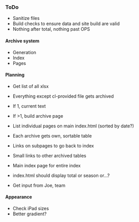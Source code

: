 ### ToDo
- Sanitize files
- Build checks to ensure data and site build are valid
- Nothing after total, nothing past OPS
#### Archive system
- Generation
- Index
- Pages

#### Planning
- Get list of all xlsx
- Everything except cl-provided file gets archived
- If 1, current text
- If >1, build archive page
- List individual pages on main index.html (sorted by date?)
- Each archive gets own, sortable table
- Links on subpages to go back to index
- Small links to other archived tables
- Main index page for entire index

- index.html should display total or season or...?
- Get input from Joe, team


#### Appearance
- Check iPad sizes
- Better gradient?

